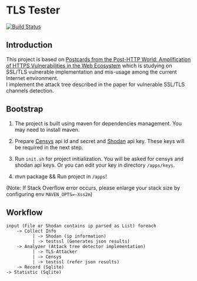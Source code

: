 # TLS Tester

[![Build Status](https://travis-ci.org/Tomahawkd/TLS-Tester.svg?branch=v2.0)](https://travis-ci.org/Tomahawkd/TLS-Tester)

## Introduction
This project is based on [Postcards from the Post-HTTP World: 
Amplification of HTTPS Vulnerabilities in the Web Ecosystem](
https://ieeexplore.ieee.org/document/8835223) 
which is studying on SSL/TLS vulnerable implementation and mis-usage 
among the current Internet environment.  
I implement the attack tree described in the paper for vulnerable SSL/TLS
channels detection.

## Bootstrap
1. The project is built using maven for dependencies management. You may need to 
install maven.

2. Prepare [Censys](https://censys.io/account/api) api id and secret 
and [Shodan](https://account.shodan.io) api key. These keys will be required in the 
next step.

3. Run `init.sh` for project initialization. You will be asked for censys and shodan api 
keys. Or you can edit your key in directory `/apps/keys`.

4. mvn package && Run project in `/apps`!

(Note: If Stack Overflow error occurs, please enlarge your stack size by configuring env 
`MAVEN_OPTS=-Xss2m`)

## Workflow

```
input (File or Shodan contains ip parsed as List) foreach
    -> Collect Info
          | -> Shodan (ip information)
          | -> testssl (Generates json results)
    -> Analyzer (Attack tree detector implementation)
          | -> TLS-Attacker
          | -> Censys
          | -> testssl (refer json results)
    -> Record (Sqlite)
-> Statistic (Sqlite)

```
